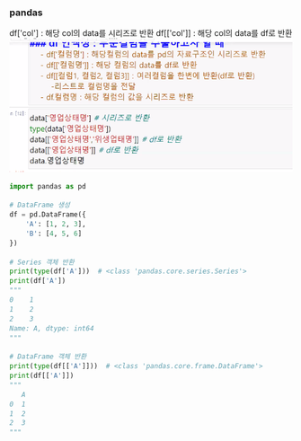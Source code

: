 ### pandas
df['col'] : 해당 col의 data를 시리즈로 반환 
df[['col']] : 해당 col의 data를 df로 반환
![Alt text](image.png)
```python
import pandas as pd

# DataFrame 생성
df = pd.DataFrame({
    'A': [1, 2, 3],
    'B': [4, 5, 6]
})

# Series 객체 반환
print(type(df['A']))  # <class 'pandas.core.series.Series'>
print(df['A'])
"""
0    1
1    2
2    3
Name: A, dtype: int64
"""

# DataFrame 객체 반환
print(type(df[['A']]))  # <class 'pandas.core.frame.DataFrame'>
print(df[['A']])
"""
   A
0  1
1  2
2  3
"""
```